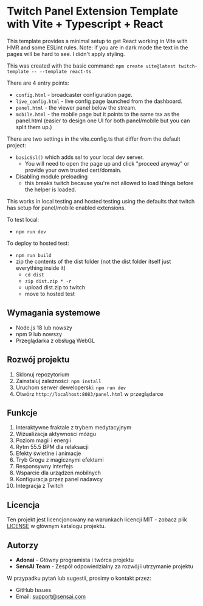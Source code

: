# Twitch Panel Extension Template with Vite + Typescript + React

This template provides a minimal setup to get React working in Vite with HMR and some ESLint rules.
Note: if you are in dark mode the text in the pages will be hard to see. I didn't apply styling.

This was created with the basic command:
`npm create vite@latest twitch-template -- --template react-ts`

There are 4 entry points:

- `config.html` - broadcaster configuration page.
- `live_config.html` - live config page launched from the dashboard.
- `panel.html` - the viewer panel below the stream.
- `mobile.html` - the mobile page but it points to the same tsx as the panel.html (easier to design one UI for both panel/mobile but you can split them up.)

There are two settings in the vite.config.ts that differ from the default project:

- `basicSsl()` which adds ssl to your local dev server.
  - You will need to open the page up and click "proceed anyway" or provide your own trusted cert/domain.
- Disabling module preloading
  - this breaks twitch because you're not allowed to load things before the helper is loaded.

This works in local testing and hosted testing using the defaults that twitch has setup for panel/mobile enabled extensions.

To test local:

- `npm run dev`

To deploy to hosted test:

- `npm run build`
- zip the contents of the dist folder (not the dist folder itself just everything inside it)
  - `cd dist`
  - `zip dist.zip * -r`
  - upload dist.zip to twitch
  - move to hosted test

## Wymagania systemowe

- Node.js 18 lub nowszy
- npm 9 lub nowszy
- Przeglądarka z obsługą WebGL

## Rozwój projektu

1. Sklonuj repozytorium
2. Zainstaluj zależności: `npm install`
3. Uruchom serwer deweloperski: `npm run dev`
4. Otwórz `http://localhost:8083/panel.html` w przeglądarce

## Funkcje

1. Interaktywne fraktale z trybem medytacyjnym
2. Wizualizacja aktywności mózgu
3. Poziom magii i energii
4. Rytm 55.5 BPM dla relaksacji
5. Efekty świetlne i animacje
6. Tryb Grogu z magicznymi efektami
7. Responsywny interfejs
8. Wsparcie dla urządzeń mobilnych
9. Konfiguracja przez panel nadawcy
10. Integracja z Twitch

## Licencja

Ten projekt jest licencjonowany na warunkach licencji MIT - zobacz plik [LICENSE](LICENSE) w głównym katalogu projektu.

## Autorzy

- **Adonai** - Główny programista i twórca projektu
- **SensAI Team** - Zespół odpowiedzialny za rozwój i utrzymanie projektu

W przypadku pytań lub sugestii, prosimy o kontakt przez:
- GitHub Issues
- Email: support@sensai.com
